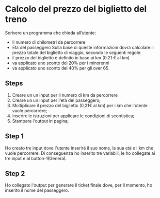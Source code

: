 Calcolo del prezzo del biglietto del treno
===
Scrivere un programma che chieda all’utente:
- Il numero di chilometri da percorrere
- Età del passeggero
Sulla base di queste informazioni dovrà calcolare il prezzo totale del biglietto di viaggio, secondo le seguenti regole:
- il prezzo del biglietto è definito in base ai km (0.21 € al km)
- va applicato uno sconto del 20% per i minorenni
- va applicato uno sconto del 40% per gli over 65.
## Steps
1) Creare un un input per il numero di km da percorrere
2) Creare un un input per l'età del passeggero;
3) Moltiplicare il prezzo del biglietto (0,21€ al km) per i km che l'utente vuole percorrere;
4) Inserire le istruzioni per applicare le condizioni di scontistica;
5) Stampare l'output in pagina;

## Step 1
Ho creato tre input dove l'utente inserirà il suo nome, la sua età e i km che vuole percorrere.
Di conseguenza ho inserito tre variabili, le ho collegate ai tre input e al button-1(Genera).

## Step 2
Ho collegato l'output per generare il ticket finale dove, per il momento, ho inserito il nome del passeggero.